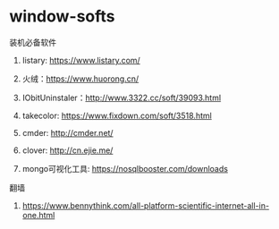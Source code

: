 # window-softs
装机必备软件

1. listary: https://www.listary.com/

2. 火绒：https://www.huorong.cn/

3. IObitUninstaler：http://www.3322.cc/soft/39093.html

4. takecolor: https://www.fixdown.com/soft/3518.html

5. cmder: http://cmder.net/

6. clover: http://cn.ejie.me/

7. mongo可视化工具: https://nosqlbooster.com/downloads

翻墙

1. https://www.bennythink.com/all-platform-scientific-internet-all-in-one.html
